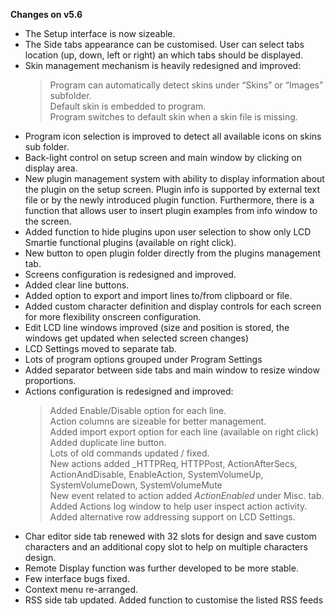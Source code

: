 
**Changes on v5.6**

 - The Setup interface is now sizeable.
 - The Side tabs appearance can be customised. User can select tabs
   location (up, down, left or right) an which tabs should be displayed.
 - Skin management mechanism is heavily redesigned and improved:
    > Program can automatically detect skins under “Skins” or “Images” subfolder.\
    > Default skin is embedded to program.\
    > Program switches to default skin when a skin file is missing.
 - Program icon selection is improved to detect all available icons on skins sub folder.
 - Back-light control on setup screen and main window by clicking on  display area.
 - New plugin management system with ability to display information  about the plugin on the setup screen. Plugin info is supported by external text file or by the newly introduced plugin function.
   Furthermore, there is a function that allows user to insert plugin examples from info window to the screen.
 - Added function to hide plugins upon user selection to show only LCD Smartie functional plugins (available on right click).
 - New button to open plugin folder directly from the plugins management tab.
 - Screens configuration is redesigned and improved.
 - Added clear line buttons.
 - Added option to export and import lines to/from clipboard or file.
 - Added custom character definition and display controls for each screen for more flexibility onscreen configuration.
 - Edit LCD line windows improved (size and position is stored, the windows get updated when selected screen changes)
 - LCD Settings moved to separate tab.
 - Lots of program options grouped under Program Settings
 - Added separator between side tabs and main window to resize window proportions.
 - Actions configuration is redesigned and improved:
    > Added Enable/Disable option for each line.\
    > Action columns are sizeable for better management.\
    > Added import export option for each line (available on right click)\
    > Added duplicate line button.\
    > Lots of old commands updated / fixed.\
    > New actions added _HTTPReq, HTTPPost, ActionAfterSecs, ActionAndDisable, EnableAction, SystemVolumeUp, SystemVolumeDown, SystemVolumeMute\
    > New event related to action added _ActionEnabled_ under Misc. tab.\
    > Added Actions log window to help user inspect action activity.\
    > Added alternative row addressing support on LCD Settings.
 - Char editor side tab renewed with 32 slots for design and save custom characters and an additional copy slot to help on multiple characters design.
 - Remote Display function was further developed to be more stable.
 - Few interface bugs fixed.
 - Context menu re-arranged.
 - RSS side tab updated. Added function to customise the listed RSS feeds
